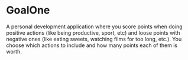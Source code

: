 # GoalOne
A personal development application where you score points when doing positive actions (like being productive, sport, etc) and loose points with negative ones (like eating sweets, watching films for too long, etc.). You choose which actions to include and how many points each of them is worth.
